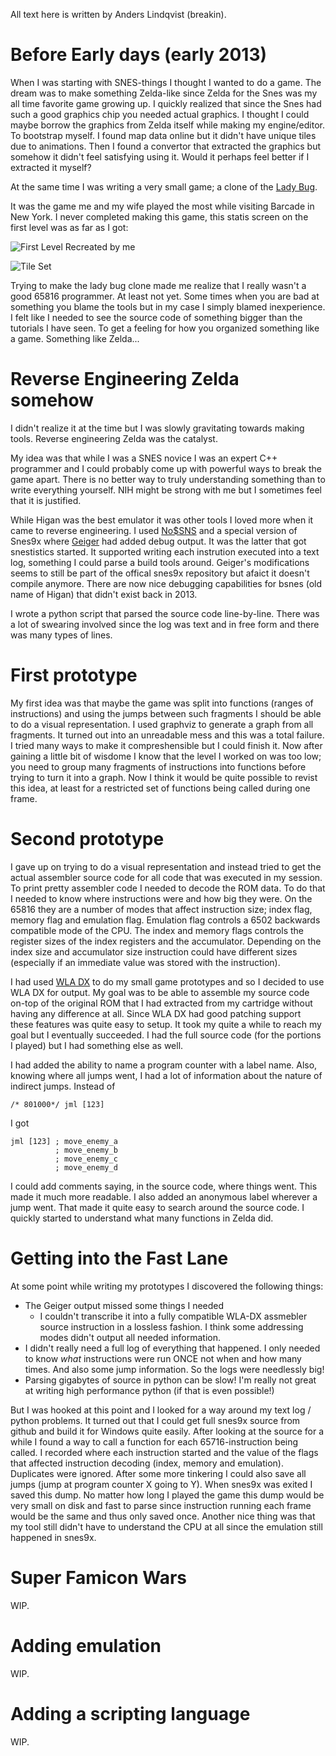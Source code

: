 All text here is written by Anders Lindqvist (breakin).

Before Early days (early 2013)
==============================
When I was starting with SNES-things I thought I wanted to do a game. The dream was to make something Zelda-like since Zelda for the Snes was my all time favorite game growing up. I quickly realized that since the Snes had such a good graphics chip you needed actual graphics. I thought I could maybe borrow the graphics from Zelda itself while making my engine/editor. To bootstrap myself. I found map data online but it didn't have unique tiles due to animations. Then I found a convertor that extracted the graphics but somehow it didn't feel satisfying using it. Would it perhaps feel better if I extracted it myself?

At the same time I was writing a very small game; a clone of the [Lady Bug](https://www.youtube.com/watch?v=_K7BHmrEsSk).

It was the game me and my wife played the most while visiting Barcade in New York. I never completed making this game, this statis screen on the first level was as far as I got:

![First Level Recreated by me](/images/ladybug-level.png)

![Tile Set](/images/ladybug-tiles.png)

Trying to make the lady bug clone made me realize that I really wasn't a good 65816 programmer. At least not yet. Some times when you are bad at something you blame the tools but in my case I simply blamed inexperience. I felt like I needed to see the source code of something bigger than the tutorials I have seen. To get a feeling for how you organized something like a game. Something like Zelda...

Reverse Engineering Zelda somehow
=================================
I didn't realize it at the time but I was slowly gravitating towards making tools. Reverse engineering Zelda was the catalyst.

My idea was that while I was a SNES novice I was an expert C++ programmer and I could probably come up with powerful ways to break the game apart. There is no better way to truly understanding something than to write everything yourself. NIH might be strong with me but I sometimes feel that it is justified.

While Higan was the best emulator it was other tools I loved more when it came to reverse engineering. I used [No$SNS](http://problemkaputt.de/sns.htm) and a special version of Snes9x where [Geiger](http://geigercount.net/crypt/) had added debug output. It was the latter that got snestistics started. It supported writing each instrution executed into a text log, something I could parse a build tools around. Geiger's modifications seems to still be part of the offical snes9x repository but afaict it doesn't compile anymore. There are now nice debugging capabilities for bsnes (old name of Higan) that didn't exist back in 2013.

I wrote a python script that parsed the source code line-by-line. There was a lot of swearing involved since the log was text and in free form and there was many types of lines.

First prototype
===============
My first idea was that maybe the game was split into functions (ranges of instructions) and using the jumps between such fragments I should be able to do a visual representation. I used graphviz to generate a graph from all fragments. It turned out into an unreadable mess and this was a total failure. I tried many ways to make it compreshensible but I could finish it. Now after gaining a little bit of wisdome I know that the level I worked on was too low; you need to group many fragments of instructions into functions before trying to turn it into a graph. Now I think it would be quite possible to revist this idea, at least for a restricted set of functions being called during one frame.

Second prototype
================
I gave up on trying to do a visual representation and instead tried to get the actual assembler source code for all code that was executed in my session. To print pretty assembler code I needed to decode the ROM data. To do that I needed to know where instructions were and how big they were. On the 65816 they are a number of modes that affect instruction size; index flag, memory flag and emulation flag. Emulation flag controls a 6502 backwards compatible mode of the CPU. The index and memory flags controls the register sizes of the index registers and the accumulator. Depending on the index size and accumulator size instruction could have different sizes (especially if an immediate value was stored with the instruction).

I had used [WLA DX](https://github.com/vhelin/wla-dx) to do my small game prototypes and so I decided to use WLA DX for output. My goal was to be able to assemble my source code on-top of the original ROM that I had extracted from my cartridge without having any difference at all. Since WLA DX had good patching support these features was quite easy to setup. It took my quite a while to reach my goal but I eventually succeeded. I had the full source code (for the portions I played) but I had something else as well.

I had added the ability to name a program counter with a label name. Also, knowing where all jumps went, I had a lot of information about the nature of indirect jumps. Instead of

~~~~~~~~~~~
/* 801000*/ jml [123] 
~~~~~~~~~~~
I got
~~~~~~~~~~~
jml [123] ; move_enemy_a
          ; move_enemy_b
          ; move_enemy_c
          ; move_enemy_d
~~~~~~~~~~~
I could add comments saying, in the source code, where things went. This made it much more readable. I also added an anonymous label wherever a jump went.
That made it quite easy to search around the source code. I quickly started to understand what many functions in Zelda did.

Getting into the Fast Lane
==========================
At some point while writing my prototypes I discovered the following things:

* The Geiger output missed some things I needed
	* I couldn't transcribe it into a fully compatible WLA-DX assmebler source instruction in a lossless fashion. I think some addressing modes didn't output all needed information.
* I didn't really need a full log of everything that happened. I only needed to know _what_ instructions were run ONCE not when and how many times. And also some jump information. So the logs were needlessly big!
* Parsing gigabytes of source in python can be slow! I'm really not great at writing high performance python (if that is even possible!)

But I was hooked at this point and I looked for a way around my text log / python problems. It turned out that I could get full snes9x source from github and build it for Windows quite easily. After looking at the source for a while I found a way to call a function for each 65716-instruction being called. I recorded where each instruction started and the value of the flags that affected instruction decoding (index, memory and emulation). Duplicates were ignored. After some more tinkering I could also save all jumps (jump at program counter X going to Y). When snes9x was exited I saved this dump. No matter how long I played the game this dump would be very small on disk and fast to parse since instruction running each frame would be the same and thus only saved once. Another nice thing was that my tool still didn't have to understand the CPU at all since the emulation still happened in snes9x.

Super Famicon Wars
==================
WIP.

Adding emulation
================
WIP.

Adding a scripting language
===========================
WIP.
